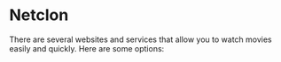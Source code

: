# Netclon
There are several websites and services that allow you to watch movies easily and quickly. Here are some options:​
